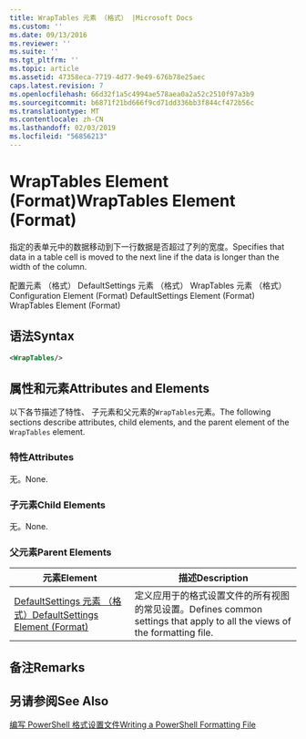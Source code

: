 ```yaml
---
title: WrapTables 元素 （格式） |Microsoft Docs
ms.custom: ''
ms.date: 09/13/2016
ms.reviewer: ''
ms.suite: ''
ms.tgt_pltfrm: ''
ms.topic: article
ms.assetid: 47358eca-7719-4d77-9e49-676b78e25aec
caps.latest.revision: 7
ms.openlocfilehash: 66d32f1a5c4994ae578aea0a2a52c2510f97a3b9
ms.sourcegitcommit: b6871f21bd666f9cd71dd336bb3f844cf472b56c
ms.translationtype: MT
ms.contentlocale: zh-CN
ms.lasthandoff: 02/03/2019
ms.locfileid: "56856213"
---
```

# <a name="wraptables-element-format"></a><span data-ttu-id="f82ff-102">WrapTables Element (Format)</span><span class="sxs-lookup"><span data-stu-id="f82ff-102">WrapTables Element (Format)</span></span>

<span data-ttu-id="f82ff-103">指定的表单元中的数据移动到下一行数据是否超过了列的宽度。</span><span class="sxs-lookup"><span data-stu-id="f82ff-103">Specifies that data in a table cell is moved to the next line if the data is longer than the width of the column.</span></span>

<span data-ttu-id="f82ff-104">配置元素 （格式） DefaultSettings 元素 （格式） WrapTables 元素 （格式）</span><span class="sxs-lookup"><span data-stu-id="f82ff-104">Configuration Element (Format) DefaultSettings Element (Format) WrapTables Element (Format)</span></span>

## <a name="syntax"></a><span data-ttu-id="f82ff-105">语法</span><span class="sxs-lookup"><span data-stu-id="f82ff-105">Syntax</span></span>

```xml
<WrapTables/>
```

## <a name="attributes-and-elements"></a><span data-ttu-id="f82ff-106">属性和元素</span><span class="sxs-lookup"><span data-stu-id="f82ff-106">Attributes and Elements</span></span>

<span data-ttu-id="f82ff-107">以下各节描述了特性、 子元素和父元素的`WrapTables`元素。</span><span class="sxs-lookup"><span data-stu-id="f82ff-107">The following sections describe attributes, child elements, and the parent element of the `WrapTables` element.</span></span>

### <a name="attributes"></a><span data-ttu-id="f82ff-108">特性</span><span class="sxs-lookup"><span data-stu-id="f82ff-108">Attributes</span></span>

<span data-ttu-id="f82ff-109">无。</span><span class="sxs-lookup"><span data-stu-id="f82ff-109">None.</span></span>

### <a name="child-elements"></a><span data-ttu-id="f82ff-110">子元素</span><span class="sxs-lookup"><span data-stu-id="f82ff-110">Child Elements</span></span>

<span data-ttu-id="f82ff-111">无。</span><span class="sxs-lookup"><span data-stu-id="f82ff-111">None.</span></span>

### <a name="parent-elements"></a><span data-ttu-id="f82ff-112">父元素</span><span class="sxs-lookup"><span data-stu-id="f82ff-112">Parent Elements</span></span>

|<span data-ttu-id="f82ff-113">元素</span><span class="sxs-lookup"><span data-stu-id="f82ff-113">Element</span></span>|<span data-ttu-id="f82ff-114">描述</span><span class="sxs-lookup"><span data-stu-id="f82ff-114">Description</span></span>|
|-------------|-----------------|
|[<span data-ttu-id="f82ff-115">DefaultSettings 元素 （格式）</span><span class="sxs-lookup"><span data-stu-id="f82ff-115">DefaultSettings Element (Format)</span></span>](./defaultsettings-element-format.md)|<span data-ttu-id="f82ff-116">定义应用于的格式设置文件的所有视图的常见设置。</span><span class="sxs-lookup"><span data-stu-id="f82ff-116">Defines common settings that apply to all the views of the formatting file.</span></span>|

## <a name="remarks"></a><span data-ttu-id="f82ff-117">备注</span><span class="sxs-lookup"><span data-stu-id="f82ff-117">Remarks</span></span>

## <a name="see-also"></a><span data-ttu-id="f82ff-118">另请参阅</span><span class="sxs-lookup"><span data-stu-id="f82ff-118">See Also</span></span>

[<span data-ttu-id="f82ff-119">编写 PowerShell 格式设置文件</span><span class="sxs-lookup"><span data-stu-id="f82ff-119">Writing a PowerShell Formatting File</span></span>](./writing-a-powershell-formatting-file.md)
